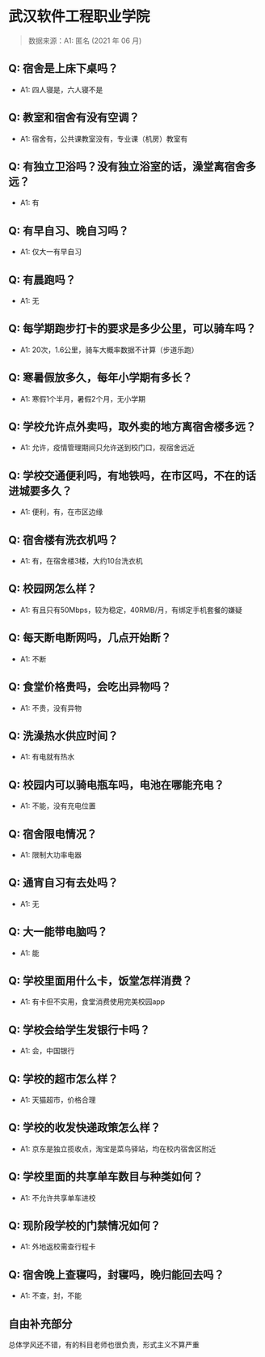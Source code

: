 # 武汉软件工程职业学院

> 数据来源：A1: 匿名 (2021 年 06 月)

## Q: 宿舍是上床下桌吗？

- A1: 四人寝是，六人寝不是

## Q: 教室和宿舍有没有空调？

- A1: 宿舍有，公共课教室没有，专业课（机房）教室有

## Q: 有独立卫浴吗？没有独立浴室的话，澡堂离宿舍多远？

- A1: 有

## Q: 有早自习、晚自习吗？

- A1: 仅大一有早自习

## Q: 有晨跑吗？

- A1: 无

## Q: 每学期跑步打卡的要求是多少公里，可以骑车吗？

- A1: 20次，1.6公里，骑车大概率数据不计算（步道乐跑）

## Q: 寒暑假放多久，每年小学期有多长？

- A1: 寒假1个半月，暑假2个月，无小学期

## Q: 学校允许点外卖吗，取外卖的地方离宿舍楼多远？

- A1: 允许，疫情管理期间只允许送到校门口，视宿舍远近

## Q: 学校交通便利吗，有地铁吗，在市区吗，不在的话进城要多久？

- A1: 便利，有，在市区边缘

## Q: 宿舍楼有洗衣机吗？

- A1: 有，在宿舍楼3楼，大约10台洗衣机

## Q: 校园网怎么样？

- A1: 有且只有50Mbps，较为稳定，40RMB/月，有绑定手机套餐的嫌疑

## Q: 每天断电断网吗，几点开始断？

- A1: 不断

## Q: 食堂价格贵吗，会吃出异物吗？

- A1: 不贵，没有异物

## Q: 洗澡热水供应时间？

- A1: 有电就有热水

## Q: 校园内可以骑电瓶车吗，电池在哪能充电？

- A1: 不能，没有充电位置

## Q: 宿舍限电情况？

- A1: 限制大功率电器

## Q: 通宵自习有去处吗？

- A1: 无

## Q: 大一能带电脑吗？

- A1: 能

## Q: 学校里面用什么卡，饭堂怎样消费？

- A1: 有卡但不实用，食堂消费使用完美校园app

## Q: 学校会给学生发银行卡吗？

- A1: 会，中国银行

## Q: 学校的超市怎么样？

- A1: 天猫超市，价格合理

## Q: 学校的收发快递政策怎么样？

- A1: 京东是独立揽收点，淘宝是菜鸟驿站，均在校内宿舍区附近

## Q: 学校里面的共享单车数目与种类如何？

- A1: 不允许共享单车进校

## Q: 现阶段学校的门禁情况如何？

- A1: 外地返校需查行程卡

## Q: 宿舍晚上查寝吗，封寝吗，晚归能回去吗？

- A1: 不查，封，不能

## 自由补充部分

总体学风还不错，有的科目老师也很负责，形式主义不算严重